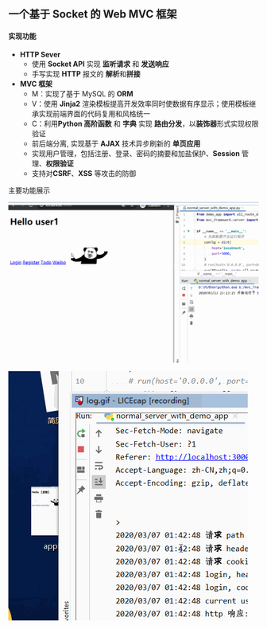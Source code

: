## 一个基于 Socket 的 Web MVC 框架 

#### 实现功能

- **HTTP Sever**
  - 使用 **Socket API** 实现 **监听请求** 和 **发送响应**
  - 手写实现 **HTTP** 报文的 **解析**和**拼接**  
- **MVC 框架**
  - M：实现了基于 MySQL 的 **ORM**
  - V：使用 **Jinja2** 渲染模板提高开发效率同时使数据有序显示；使用模板继承实现前端界面的代码复用和风格统一
  - C：利用**Python 高阶函数** 和 **字典** 实现 **路由分发**，以**装饰器**形式实现权限验证
  - 前后端分离, 实现基于 **AJAX** 技术异步刷新的 **单页应用**
  - 实现用户管理，包括注册、登录、密码的摘要和加盐保护、**Session** 管理、**权限验证**
  - 支持对**CSRF**、**XSS** 等攻击的防御

主要功能展示

![image](https://github.com/HuangShaocong-sudo/mvc_framework/blob/master/mvc_framework_app.gif)

![image](https://github.com/HuangShaocong-sudo/mvc_framework/blob/master/framework_log.gif)